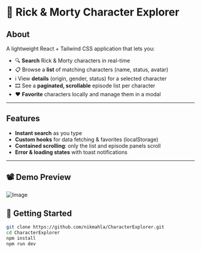 # 🚀 Rick & Morty Character Explorer

## About  
A lightweight React + Tailwind CSS application that lets you:

- 🔍 **Search** Rick & Morty characters in real-time  
- 📋 Browse a **list** of matching characters (name, status, avatar)  
- ℹ️ View **details** (origin, gender, status) for a selected character  
- 🎞️ See a **paginated, scrollable** episode list per character  
- ❤️ **Favorite** characters locally and manage them in a modal  

---

## Features

- **Instant search** as you type  
- **Custom hooks** for data fetching & favorites (localStorage)  
- **Contained scrolling**: only the list and episode panels scroll  
- **Error & loading states** with toast notifications  

---
## 📽 Demo Preview

![Image](https://github.com/user-attachments/assets/43559eef-83be-473f-a381-dc7425c66aa1)

## 🚀 Getting Started

```bash
git clone https://github.com/nikmahla/CharacterExplorer.git
cd CharacterExplorer
npm install
npm run dev
